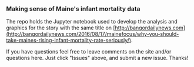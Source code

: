 ### Making sense of Maine's infant mortality data
The repo holds the Jupyter notebook used to develop the analysis and graphics for the story with the same title on [http://bangordailynews.com](http://bangordailynews.com/2016/08/17/mainefocus/why-you-should-take-maines-rising-infant-mortality-rate-seriously/).

If you have questions feel free to leave comments on the site and/or questions here. Just click "Issues" above, and submit a new issue. Thanks!
